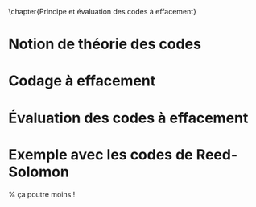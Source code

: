 
\chapter{Principe et évaluation des codes à effacement}

# Notion de théorie des codes

# Codage à effacement

# Évaluation des codes à effacement

# Exemple avec les codes de Reed-Solomon

% ça poutre moins !

